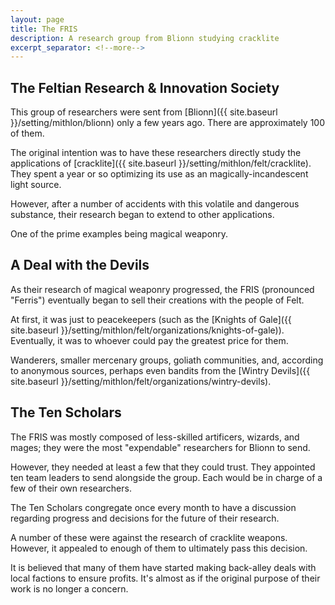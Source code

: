 ```yaml
---
layout: page
title: The FRIS
description: A research group from Blionn studying cracklite
excerpt_separator: <!--more-->
---
```


## The Feltian Research & Innovation Society
This group of researchers were sent from [Blionn]({{ site.baseurl }}/setting/mithlon/blionn) only a few years ago. There are approximately 100 of them.

The original intention was to have these researchers directly study the applications of [cracklite]({{ site.baseurl }}/setting/mithlon/felt/cracklite). They spent a year or so optimizing its use as an magically-incandescent light source.

However, after a number of accidents with this volatile and dangerous substance, their research began to extend to other applications.

One of the prime examples being magical weaponry.

<!--more-->

## A Deal with the Devils
As their research of magical weaponry progressed, the FRIS (pronounced "Ferris") eventually began to sell their creations with the people of Felt.

At first, it was just to peacekeepers (such as the [Knights of Gale]({{ site.baseurl }}/setting/mithlon/felt/organizations/knights-of-gale)). Eventually, it was to whoever could pay the greatest price for them.

Wanderers, smaller mercenary groups, goliath communities, and, according to anonymous sources, perhaps even bandits from the [Wintry Devils]({{ site.baseurl }}/setting/mithlon/felt/organizations/wintry-devils).

## The Ten Scholars
The FRIS was mostly composed of less-skilled artificers, wizards, and mages; they were the most "expendable" researchers for Blionn to send.

However, they needed at least a few that they could trust. They appointed ten team leaders to send alongside the group. Each would be in charge of a few of their own researchers.

The Ten Scholars congregate once every month to have a discussion regarding progress and decisions for the future of their research.

A number of these were against the research of cracklite weapons. However, it appealed to enough of them to ultimately pass this decision.

It is believed that many of them have started making back-alley deals with local factions to ensure profits. It's almost as if the original purpose of their work is no longer a concern.